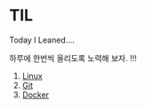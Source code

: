 # TIL
Today I Leaned....

하루에 한번씩 올리도록 노력해 보자. !!!

1. [Linux](https://github.com/ThreeSnakes/TIL/tree/master/Linux)
2. [Git](https://github.com/ThreeSnakes/TIL/tree/master/Git)
3. [Docker](https://github.com/ThreeSnakes/TIL/tree/master/Docker)
